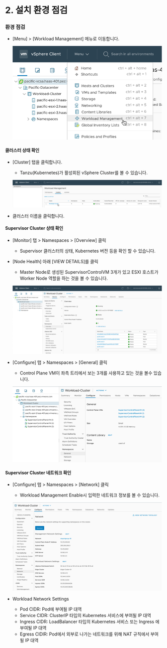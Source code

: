 # 2. 설치 환경 점검

### 환경 점검
- [Menu] > [Workload Management] 메뉴로 이동합니다.

  ![](images/supervisor-cluster-check-1.png)


#### 클러스터 상태 확인
- [Cluster] 탭을 클릭합니다.
  * Tanzu(Kubernetes)가 활성회된 vSphere Cluster를 볼 수 있습니다.

  ![](images/supervisor-cluster-check-2.png)
  
- 클러스터 이름을 클릭합니다.


#### Supervisor Cluster 상태 확인
- [Monitor] 탭 > Namespaces > [Overview] 클릭
  * Supervisor 클러스터의 상태, Kubernetes 버전 등을 확인 할 수 있습니다.

- [Node Health] 아래 [VIEW DETAILS]를 클릭
  * Master Node로 생성된 SupervisorControlVM 3개가 있고 ESXI 호스트가 Worker Node 역할을 하는 것을 볼 수 있습니다.

  ![](images/supervisor-cluster-check-3.png)  

- [Configure] 탭 > Namespaces > [General] 클릭
  * Control Plane VM이 좌측 트리에서 보는 3개를 사용하고 있는 것을 볼수 있습니다.

  ![](images/supervisor-cluster-check-4.png)    

#### Supervisor Cluster 네트워크 확인
- [Configure] 탭 > Namespaces > [Network] 클릭
  * Workload Management Enable시 입력한 네트워크 정보를 볼 수 있습니다.

  ![](images/supervisor-cluster-check-5.png)  

- Workload Network Settings
  * Pod CIDR: Pod에 부여될 IP 대역
  * Service CIDR: ClusterIP 타입의 Kubernetes 서비스에 부여될 IP 대역
  * Ingress CIDR: LoadBalancer 타입의 Kubernetes 서비스 또는 Ingress 에 부여될 IP 대역
  * Egress CIDIR: Pod에서 외부로 나가는 네트워크를 위해 NAT 규칙에서 부여될 IP 대역